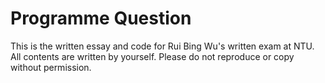#  Programme Question
This is the written essay and code for Rui Bing Wu's written exam at NTU. All contents are written by yourself. Please do not reproduce or copy without permission.
